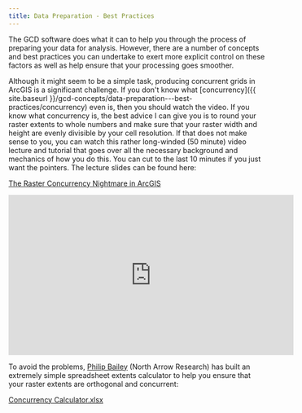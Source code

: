 ```yaml
---
title: Data Preparation - Best Practices
---
```


The GCD software does what it can to help you through the process of preparing your data for analysis. However, there are a number of concepts and best practices you can undertake to exert more explicit control on these factors as well as help ensure that your processing goes smoother.

Although it might seem to be a simple task, producing concurrent grids in ArcGIS is a significant challenge. If you don't know what [concurrency]({{ site.baseurl }}/gcd-concepts/data-preparation---best-practices/concurrency) even is, then you should watch the video. If you know what concurrency is, the best advice I can give you is to round your raster extents to whole numbers and make sure that your raster width and height are evenly divisible by your cell resolution. If that does not make sense to you, you can watch this rather long-winded (50 minute) video lecture and tutorial that goes over all the necessary background and mechanics of how you do this. You can cut to the last 10 minutes if you just want the pointers. The lecture slides can be found here:

[The Raster Concurrency Nightmare in ArcGIS](http://www.gis.usu.edu/~jwheaton/et_al/GCD/GCD5/GCD_GridConcurrency.pdf)

<div class="responsive-embed">
<iframe width="560" height="315" src="https://www.youtube.com/embed/UpiIo8XVEUw" frameborder="0" gesture="media" allow="encrypted-media" allowfullscreen></iframe>
</div>

To avoid the problems, [Philip Bailey](http://northarrowresearch.com/people/) (North Arrow Research) has built an extremely simple spreadsheet extents calculator to help you ensure that your raster extents are orthogonal and concurrent:

[Concurrency Calculator.xlsx](http://etal.usu.edu/GCD/Concurrency%20Calculator.xltx)
